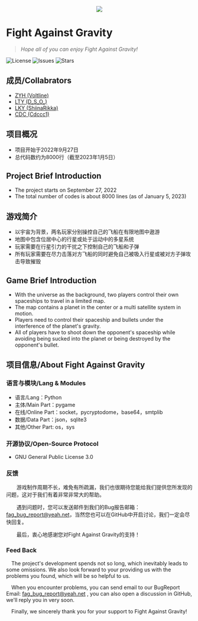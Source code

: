 <div align="center">
  <img src=assets/texture/FAGtitle.png >
</div>

# Fight Against Gravity
> *Hope all of you can enjoy Fight Against Gravity!*

![License](https://img.shields.io/github/license/Voltline/Fight_Against_Gravity)
![Issues](https://img.shields.io/github/issues/Voltline/Fight_Against_Gravity)
![Stars](https://img.shields.io/github/stars/Voltline/Fight_Against_Gravity)

## 成员/Collabrators
* [ZYH (Voltline)](https://github.com/Voltline)
* [LTY (D_S_O_)](https://github.com/DissipativeStructureObject)
* [LKY (ShiinaRikka)](https://github.com/lky1433223)
* [CDC (Cdccc1)](https://github.com/Cdccc1)

## 项目概况
* 项目开始于2022年9月27日
* 总代码数约为8000行（截至2023年1月5日）

## Project Brief Introduction
* The project starts on September 27, 2022
* The total number of codes is about 8000 lines (as of January 5, 2023)

## 游戏简介
* 以宇宙为背景，两名玩家分别操控自己的飞船在有限地图中遨游
* 地图中包含位居中心的行星或处于运动中的多星系统
* 玩家需要在行星引力的干扰之下控制自己的飞船和子弹
* 所有玩家需要在尽力击落对方飞船的同时避免自己被吸入行星或被对方子弹攻击导致摧毁

## Game Brief Introduction
* With the universe as the background, two players control their own spaceships to travel in a limited map. 
* The map contains a planet in the center or a multi satellite system in motion. 
* Players need to control their spaceship and bullets under the interference of the planet's gravity. 
* All of players have to shoot down the opponent's spaceship while avoiding being sucked into the planet or being destroyed by the opponent's bullet.

## 项目信息/About Fight Against Gravity
### 语言与模块/Lang & Modules
* 语言/Lang：Python
* 主体/Main Part：pygame
* 在线/Online Part：socket，pycryptodome，base64，smtplib
* 数据/Data Part：json，sqlite3
* 其他/Other Part: os，sys
### 开源协议/Open-Source Protocol
* GNU General Public License 3.0
### 反馈
&emsp;&emsp;游戏制作周期不长，难免有所疏漏，我们也很期待您能给我们提供您所发现的问题，这对于我们有着非常非常大的帮助。

&emsp;&emsp;遇到问题时，您可以发送邮件到我们的Bug报告邮箱：fag_bug_report@yeah.net，当然您也可以在GitHub中开启讨论，我们一定会尽快回复。

&emsp;&emsp;最后，衷心地感谢您对Fight Against Gravity的支持！
### Feed Back
&emsp;The project's development spends not so long, which inevitably leads to some omissions. We also look forward to 
your providing us with the problems you found, which will be so helpful to us.

&emsp;When you encounter problems, you can send email to our BugReport Email: fag_bug_report@yeah.net , you can also 
open a discussion in GitHub, we'll reply you in very soon.

&emsp;Finally, we sincerely thank you for your support to Fight Against Gravity!
 
